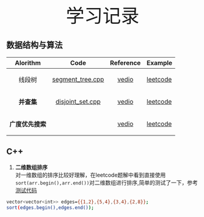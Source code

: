 <div align='center' > <font size='15'>学习记录</font> </div>

## 数据结构与算法
|<center>Alorithm|<center>Code|<center>Reference|Example|
|---|---|---|---|
|<center>线段树|<center>[segment_tree.cpp](https://github.com/HiJaEn/LeetCodeHub/blob/master/code/Segment_tree.cpp)| <center>[vedio](https://www.bilibili.com/video/BV1cb411t7AM?from=search&seid=16819879578820315421)|<p align="left">[leetcode]()</p> |
|<center>**并查集**|<center>[disjoint_set.cpp](https://github.com/HiJaEn/LeetCodeHub/blob/master/code/Disjoint_set.cpp)| <center>[vedio](https://www.bilibili.com/video/BV13t411v7Fs?from=search&seid=301133990733687838)|<p align="left">[leetcode]()</p>|
| <center>**广度优先搜索**| |<center>[vedio](https://www.bilibili.com/video/BV1Ks411579J?from=search&seid=11399053858632586820)|<p align="left">[leetcode]()</p>|


## C++

1. **二维数组排序**  
对一维数组的排序比较好理解，在leetcode题解中看到直接使用```sort(arr.begin(),arr.end())```对二维数组进行排序,简单的测试了一下，参考[测试代码](https://github.com/HiJaEn/LeetCodeHub/blob/master/code/VectorVector_sort.cpp)
```bash
vector<vector<int>> edges={{1,2},{5,4},{3,4},{2,8}};
sort(edges.begin(),edges.end());
```
